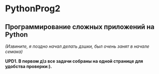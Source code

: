 # PythonProg2
<h2>Программирование сложных приложений на Python</h2>
<p><i>(Извините, я поздно начал делать дзшки, был очень занят в начале семака)</i></p>
<p><b>UPD1. В первом д\з все задачи собраны на одной странице для удобства проверки:).</b></p>
